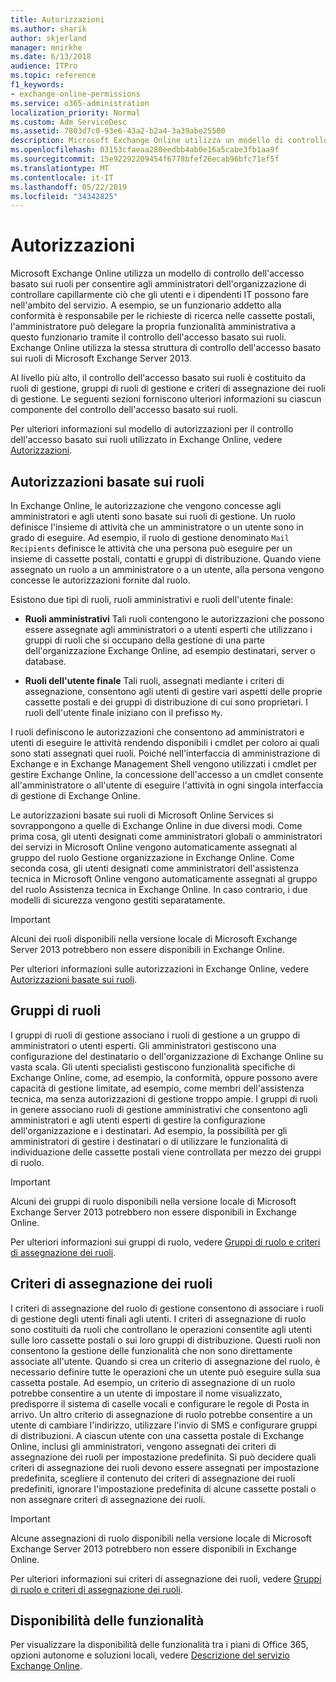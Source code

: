 ```yaml
---
title: Autorizzazioni
ms.author: sharik
author: skjerland
manager: mnirkhe
ms.date: 6/13/2018
audience: ITPro
ms.topic: reference
f1_keywords:
- exchange-online-permissions
ms.service: o365-administration
localization_priority: Normal
ms.custom: Adm_ServiceDesc
ms.assetid: 7803d7c0-93e6-43a2-b2a4-3a39abe25500
description: Microsoft Exchange Online utilizza un modello di controllo dell'accesso basato sui ruoli per consentire agli amministratori dell'organizzazione di controllare capillarmente ciò che gli utenti e i dipendenti IT possono fare nell'ambito del servizio. A esempio, se un funzionario addetto alla conformità è responsabile per le richieste di ricerca nelle cassette postali, l'amministratore può delegare la propria funzionalità amministrativa a questo funzionario tramite il controllo dell'accesso basato sui ruoli. Exchange Online utilizza la stessa struttura di controllo dell'accesso basato sui ruoli di Microsoft Exchange Server 2013.
ms.openlocfilehash: 03153cfaeaa280eedbb4ab0e16a5cabe3fb1aa9f
ms.sourcegitcommit: 15e92292209454f6778bfef26ecab96bfc71ef5f
ms.translationtype: MT
ms.contentlocale: it-IT
ms.lasthandoff: 05/22/2019
ms.locfileid: "34342825"
---
```

# <a name="permissions"></a>Autorizzazioni

Microsoft Exchange Online utilizza un modello di controllo dell'accesso basato sui ruoli per consentire agli amministratori dell'organizzazione di controllare capillarmente ciò che gli utenti e i dipendenti IT possono fare nell'ambito del servizio. A esempio, se un funzionario addetto alla conformità è responsabile per le richieste di ricerca nelle cassette postali, l'amministratore può delegare la propria funzionalità amministrativa a questo funzionario tramite il controllo dell'accesso basato sui ruoli. Exchange Online utilizza la stessa struttura di controllo dell'accesso basato sui ruoli di Microsoft Exchange Server 2013. 
  
Al livello più alto, il controllo dell'accesso basato sui ruoli è costituito da ruoli di gestione, gruppi di ruoli di gestione e criteri di assegnazione dei ruoli di gestione. Le seguenti sezioni forniscono ulteriori informazioni su ciascun componente del controllo dell'accesso basato sui ruoli.
  
Per ulteriori informazioni sul modello di autorizzazioni per il controllo dell'accesso basato sui ruoli utilizzato in Exchange Online, vedere [Autorizzazioni](https://go.microsoft.com/fwlink/p/?LinkId=271935).
  
## <a name="role-based-permissions"></a>Autorizzazioni basate sui ruoli

In Exchange Online, le autorizzazione che vengono concesse agli amministratori e agli utenti sono basate sui ruoli di gestione. Un ruolo definisce l'insieme di attività che un amministratore o un utente sono in grado di eseguire. Ad esempio, il ruolo di gestione denominato  `Mail Recipients` definisce le attività che una persona può eseguire per un insieme di cassette postali, contatti e gruppi di distribuzione. Quando viene assegnato un ruolo a un amministratore o a un utente, alla persona vengono concesse le autorizzazioni fornite dal ruolo. 
  
Esistono due tipi di ruoli, ruoli amministrativi e ruoli dell'utente finale:
  
- **Ruoli amministrativi** Tali ruoli contengono le autorizzazioni che possono essere assegnate agli amministratori o a utenti esperti che utilizzano i gruppi di ruoli che si occupano della gestione di una parte dell'organizzazione Exchange Online, ad esempio destinatari, server o database. 
    
- **Ruoli dell'utente finale** Tali ruoli, assegnati mediante i criteri di assegnazione, consentono agli utenti di gestire vari aspetti delle proprie cassette postali e dei gruppi di distribuzione di cui sono proprietari. I ruoli dell'utente finale iniziano con il prefisso  `My`.
    
I ruoli definiscono le autorizzazioni che consentono ad amministratori e utenti di eseguire le attività rendendo disponibili i cmdlet per coloro ai quali sono stati assegnati quei ruoli. Poiché nell'interfaccia di amministrazione di Exchange e in Exchange Management Shell vengono utilizzati i cmdlet per gestire Exchange Online, la concessione dell'accesso a un cmdlet consente all'amministratore o all'utente di eseguire l'attività in ogni singola interfaccia di gestione di Exchange Online.
  
Le autorizzazioni basate sui ruoli di Microsoft Online Services si sovrappongono a quelle di Exchange Online in due diversi modi. Come prima cosa, gli utenti designati come amministratori globali o amministratori dei servizi in Microsoft Online vengono automaticamente assegnati al gruppo del ruolo Gestione organizzazione in Exchange Online. Come seconda cosa, gli utenti designati come amministratori dell'assistenza tecnica in Microsoft Online vengono automaticamente assegnati al gruppo del ruolo Assistenza tecnica in Exchange Online. In caso contrario, i due modelli di sicurezza vengono gestiti separatamente.
  
> [!IMPORTANT]
> Alcuni dei ruoli disponibili nella versione locale di Microsoft Exchange Server 2013 potrebbero non essere disponibili in Exchange Online. 
  
Per ulteriori informazioni sulle autorizzazioni in Exchange Online, vedere [Autorizzazioni basate sui ruoli](https://go.microsoft.com/fwlink/p/?LinkId=271936).
  
## <a name="role-groups"></a>Gruppi di ruoli

I gruppi di ruoli di gestione associano i ruoli di gestione a un gruppo di amministratori o utenti esperti. Gli amministratori gestiscono una configurazione del destinatario o dell'organizzazione di Exchange Online su vasta scala. Gli utenti specialisti gestiscono funzionalità specifiche di Exchange Online, come, ad esempio, la conformità, oppure possono avere capacità di gestione limitate, ad esempio, come membri dell'assistenza tecnica, ma senza autorizzazioni di gestione troppo ampie. I gruppi di ruoli in genere associano ruoli di gestione amministrativi che consentono agli amministratori e agli utenti esperti di gestire la configurazione dell'organizzazione e i destinatari. Ad esempio, la possibilità per gli amministratori di gestire i destinatari o di utilizzare le funzionalità di individuazione delle cassette postali viene controllata per mezzo dei gruppi di ruolo. 
  
> [!IMPORTANT]
> Alcuni dei gruppi di ruolo disponibili nella versione locale di Microsoft Exchange Server 2013 potrebbero non essere disponibili in Exchange Online. 
  
Per ulteriori informazioni sui gruppi di ruolo, vedere [Gruppi di ruolo e criteri di assegnazione dei ruoli](https://go.microsoft.com/fwlink/p/?LinkId=271937).
  
## <a name="role-assignment-policies"></a>Criteri di assegnazione dei ruoli

I criteri di assegnazione del ruolo di gestione consentono di associare i ruoli di gestione degli utenti finali agli utenti. I criteri di assegnazione di ruolo sono costituiti da ruoli che controllano le operazioni consentite agli utenti sulle loro cassette postali o sui loro gruppi di distribuzione. Questi ruoli non consentono la gestione delle funzionalità che non sono direttamente associate all'utente. Quando si crea un criterio di assegnazione del ruolo, è necessario definire tutte le operazioni che un utente può eseguire sulla sua cassetta postale. Ad esempio, un criterio di assegnazione di un ruolo potrebbe consentire a un utente di impostare il nome visualizzato, predisporre il sistema di caselle vocali e configurare le regole di Posta in arrivo. Un altro criterio di assegnazione di ruolo potrebbe consentire a un utente di cambiare l'indirizzo, utilizzare l'invio di SMS e configurare gruppi di distribuzioni. A ciascun utente con una cassetta postale di Exchange Online, inclusi gli amministratori, vengono assegnati dei criteri di assegnazione dei ruoli per impostazione predefinita. Si può decidere quali criteri di assegnazione dei ruoli devono essere assegnati per impostazione predefinita, scegliere il contenuto dei criteri di assegnazione dei ruoli predefiniti, ignorare l'impostazione predefinita di alcune cassette postali o non assegnare criteri di assegnazione dei ruoli.
  
> [!IMPORTANT]
> Alcune assegnazioni di ruolo disponibili nella versione locale di Microsoft Exchange Server 2013 potrebbero non essere disponibili in Exchange Online. 
  
Per ulteriori informazioni sui criteri di assegnazione dei ruoli, vedere [Gruppi di ruolo e criteri di assegnazione dei ruoli](https://go.microsoft.com/fwlink/p/?LinkId=271937).
  
## <a name="feature-availability"></a>Disponibilità delle funzionalità

Per visualizzare la disponibilità delle funzionalità tra i piani di Office 365, opzioni autonome e soluzioni locali, vedere [Descrizione del servizio Exchange Online](exchange-online-service-description.md).
  

